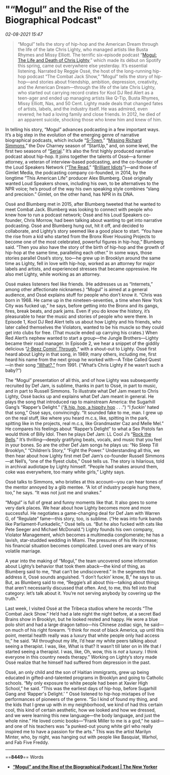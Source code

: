 # "“Mogul” and the Rise of the Biographical Podcast"

*02-08-2021 15:47* 

> “Mogul” tells the story of hip-hop and the American Dream through the life of the late Chris Lighty, who managed artists like Busta Rhymes and Missy Elliott.
The terrific six-episode podcast “[Mogul: The Life and Death of Chris Lighty](https://gimletmedia.com/Mogul/),” which made its début on Spotify this spring, came out everywhere else yesterday. It’s essential listening. Narrated by Reggie Ossé, the host of the long-running hip-hop podcast “The Combat Jack Show,” “Mogul” tells the story of hip-hop—and stories about friendship, ambition, depression, creativity, and the American Dream—through the life of the late Chris Lighty, who started out carrying record crates for Kool DJ Red Alert as a teen-ager and ended up managing artists like Q-Tip, Busta Rhymes, Missy Elliott, Nas, and 50 Cent. Lighty made deals that changed fates of artists, labels, and the industry itself. He was admired, even revered; he had a loving family and close friends. In 2012, he died of an apparent suicide, shocking those who knew him and knew of him.

In telling his story, “Mogul” advances podcasting in a few important ways. It’s a big step in the evolution of the emerging genre of narrative biographical podcasts, which include “[S-Town](http://www.newyorker.com/culture/sarah-larson/s-town-investigates-the-human-mystery),” “[Missing Richard Simmons](http://www.newyorker.com/culture/sarah-larson/missing-richard-simmons-and-the-queasiness-of-deep-dive-entertainment-journalism),” the Dov Charney season of “StartUp,” and, on some level, the first two seasons of “[Serial](http://www.newyorker.com/culture/sarah-larson/serial-really-taught-us).” It’s also the first highly produced narrative podcast about hip-hop. It joins together the talents of Ossé—a former attorney, a veteran of interview-based podcasting, and the co-founder of the Loud Speakers Network (“[The Read](http://loudspeakersnetwork.com/shows/the-read/),” “[Brilliant Idiots](http://loudspeakersnetwork.com/shows/brilliant-idiots/#.WUGFrhPyu9Y)”)—and those of Gimlet Media, the podcasting company co-founded, in 2014, by the longtime “This American Life” producer Alex Blumberg. Ossé originally wanted Loud Speakers shows, including his own, to be alternatives to the NPR voice; he’s proud of the way his own speaking style combines “slang and precision.” Gimlet, on the other hand, has NPR in its DNA.

Ossé and Blumberg met in 2015, after Blumberg tweeted that he wanted to meet Combat Jack. Blumberg was looking to connect with people who knew how to run a podcast network; Ossé and his Loud Speakers co-founder, Chris Morrow, had been talking about wanting to get into narrative podcasting. Ossé and Blumberg hung out, hit it off, and decided to collaborate, and Lighty’s story seemed like a good place to start. “You have the rise from a kid who started from the Bronx River Housing Projects to become one of the most celebrated, powerful figures in hip-hop,” Blumberg said. “Then you also have the story of the birth of hip-hop and the growth of hip-hop at the same time, paralleling each other.” In some ways, those stories parallel Ossé’s story, too—he grew up in Brooklyn around the same time as Lighty, fell in love with hip-hop, worked as an attorney for major labels and artists, and experienced stresses that became oppressive. He also met Lighty, while working as an attorney.

Ossé makes listeners feel like friends. (He addresses us as “Internets,” among other affectionate nicknames.) “Mogul” is aimed at a general audience, and Ossé explains stuff for people who don’t know it. “Chris was born in 1968. He came up in the nineteen-seventies, a time when New York City was fucked up,” he says, before getting into the Bronx and its gangs, fires, break beats, and park jams. Even if you do know the history, it’s pleasurable to hear the music and stories of people who were there. In Episode 1, Kool DJ Red Alert tells us about how Lighty and his friends, who later called themselves the Violators, wanted to be his muscle so they could get into clubs for free. (That muscle ended up carrying his crates.) When Red Alert’s nephew wanted to start a group—the Jungle Brothers—Lighty became their road manager. In Episode 2, we hear a snippet of the giddily delicious “[J-Beez Comin’ Through](https://www.youtube.com/watch?v=o2m7YrqQWPY),” with a shout-out to Lighty. Ossé first heard about Lighty in that song, in 1989; many others, including me, first heard his name from the next group he worked with—A Tribe Called Quest—in their song [“What?,”](https://www.youtube.com/watch?v=RseD3mE5NUk&list=RDRseD3mE5NUk#t=0) from 1991. (“What’s Chris Lighty if he wasn’t such a baby?”)

The “Mogul” presentation of all this, and of how Lighty was subsequently recruited by Def Jam, is sublime, thanks in part to Ossé, in part to music, and in part to Russell Simmons. To illustrate what Def Jam meant to Chris Lighty, Ossé backs up and explains what Def Jam meant in general. He plays the song that introduced rap to mainstream America: the Sugarhill Gang’s “Rapper’s Delight.” (“[A hip, hop, a hippity hop](https://www.youtube.com/watch?v=rKTUAESacQM) . . .”) “I *fuckin’* hated that song,” Ossé says, convincingly. “It sounded fake to me, man. I grew up on the real stuff, like where you heard m.c.s, like, spitting in the park, spitting like in the projects, real m.c.s, like Grandmaster Caz and Melle Mel.” He compares his feelings about “Rapper’s Delight” to what a Sex Pistols fan would think of Billy Idol. Then he plays Def Jam: LL Cool J’s “[Rock the Bells](https://www.youtube.com/watch?v=ZyswjkZJugI).” It’s thrilling—deeply gratifying beats, vocals, and music that you feel in your bones. So are the other Def Jam songs he plays us: “No Sleep Till Brooklyn,” “Children’s Story,” “Fight the Power.” Understanding all this, we then hear about how Lighty first met Def Jam’s co-founder Russell Simmons—at Nell’s, “one of the flyest clubs,” Ossé tells us. The story is hilarious, told in archival audiotape by Lighty himself. “People had snakes around them, coke was everywhere, too many white girls,” Lighty says.

Ossé talks to Simmons, who bristles at this account—you can hear tones of the mentor annoyed by a glib mentee. “A lot of industry people hung there, too,” he says. “It was not just me and snakes.”

“Mogul” is full of great and funny moments like that. It also goes to some very dark places. We hear about how Lighty becomes more and more successful. He negotiates a game-changing deal for Def Jam with Warren G, of “Regulate” fame—this story, too, is sublime. (“He was into funk bands like Parliament-Funkadelic,” Ossé tells us. “But he also fucked with cats like Pete Seeger and Michael McDonald.”) Lighty founds his own company, Violator Management, which becomes a multimedia conglomerate; he has a lavish, star-studded wedding in Miami. The pressures of his life increase; his financial situation becomes complicated. Loved ones are wary of his volatile marriage.

A year into the making of “Mogul,” the team uncovered some information about Lighty’s behavior that took them aback—the kind of thing, as Blumberg said to me, “that can’t be undiscovered.” In the segments that address it, Ossé sounds anguished. “I don’t fuckin’ know, B,” he says to us. But, as Blumberg said to me, “Reggie’s all about this—talking about things that aren’t necessarily discussed that often. And, to me, this fell into that category: let’s talk about it. You’re not serving anybody by covering up the truth.”

Last week, I visited Ossé at the Tribeca studios where he records “The Combat Jack Show.” He’d had a late night the night before, at a secret Bad Brains show in Brooklyn, but he looked rested and happy. He wore a blue polo shirt and had a large dragon tattoo—his Chinese zodiac sign, he said—on much of his right forearm. “I think for most of black America, up until this point, mental health really was a luxury that white people only had access to,” he said. “All throughout my life, I’d hear my white peers talking about seeing a therapist. I was, like, What is that? It wasn’t till later on in life that *I* started seeing a therapist. I was, like, Oh, wow, this is *not* a luxury. I think everyone in this country needs therapy.” Working on Lighty’s story made Ossé realize that he himself had suffered from depression in the past.

Ossé, an only child and the son of Haitian immigrants, grew up being educated in gifted-and-talented programs in Brooklyn and going to Catholic schools. “My only exposure to white people had been at Xavier High School,” he said. “This was the earliest days of hip-hop, before Sugarhill Gang and ‘Rapper's Delight.’ ” Ossé listened to hip-hop mixtapes of live performances of pioneers of the genre. “So I kind of found my thing, and the kids that I grew up with in my neighborhood, we kind of had this certain cool, this kind of certain aesthetic, how we looked and how we dressed, and we were learning this new language—the body language, and just the whole nine.” He loved comic books—“Frank Miller to me is a god,” he said—and one of his teachers was “a punked-out young white girl who really inspired me to have a passion for the arts.” This was the artist Marilyn Minter, who, by night, was hanging out with people like Basquiat, Warhol, and Fab Five Freddy.
***

==**8449**== Words

- **[“Mogul” and the Rise of the Biographical Podcast | The New Yorker](https://www.newyorker.com/culture/culture-desk/mogul-and-the-rise-of-the-biographical-podcast)**